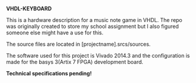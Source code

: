 **VHDL-KEYBOARD**

This is a hardware description for a music note game in VHDL. The repo was originally created to store my school assignment but I also figured someone else might have a use for this.

The source files are located in [projectname].srcs/sources.

The software used for this project is Vivado 2014.3 and the configuration is made for the basys 3(Artix 7 FPGA) development board.

**Technical specifications pending!** 

